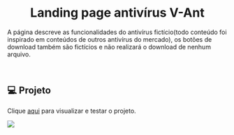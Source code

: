 <h1 align="center">Landing page antivírus V-Ant</h1>

<p>A página descreve as funcionalidades do antivírus fictício(todo conteúdo foi inspirado em conteúdos de outros antivírus do mercado), os botões de download também são fictícios e não realizará o download de nenhum arquivo.</p><br>

<h2>💻 Projeto</h2>

<p>Clique <a href="https://thainno.github.io/V-Ant/">aqui</a> para visualizar e testar o projeto.</p

<img src="https://github.com/Thainno/V-Ant/blob/main/Imagens/Pr%C3%A9via%20V-ant.png"></img><br>
